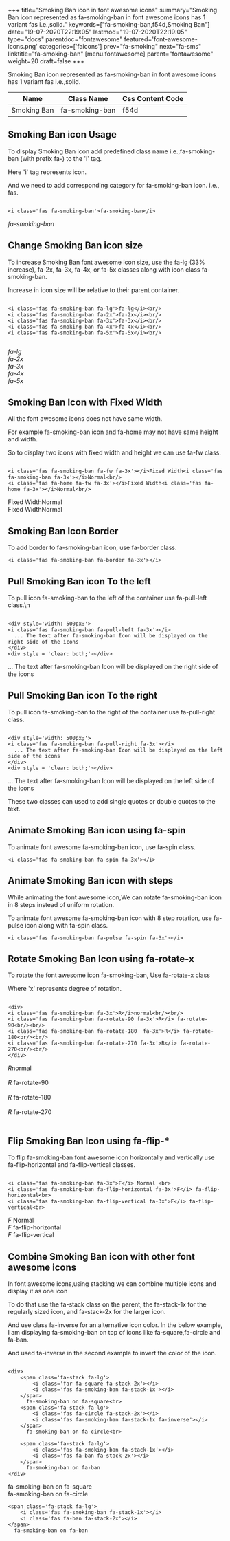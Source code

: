 +++
title="Smoking Ban icon in font awesome icons"
summary="Smoking Ban icon represented as fa-smoking-ban in font awesome icons has 1 variant fas i.e.,solid."
keywords=["fa-smoking-ban,f54d,Smoking Ban"]
date="19-07-2020T22:19:05"
lastmod="19-07-2020T22:19:05"
type="docs"
parentdoc="fontawesome"
featured='font-awesome-icons.png'
categories=['faicons']
prev="fa-smoking"
next="fa-sms"
linktitle="fa-smoking-ban"
[menu.fontawesome]
parent="fontawesome"
weight=20
draft=false
+++


Smoking Ban icon represented as fa-smoking-ban in font awesome icons has 1 variant fas i.e.,solid.

<div class='table-responsive'><table class='table'><thead><tr><th>Name</th><th>Class Name</th><th>Css Content Code</th></tr></thead><tbody><tr><td>Smoking Ban</td><td>fa-smoking-ban</td><td>f54d</td></tr></tbody></table></div>



## Smoking Ban icon Usage

To display Smoking Ban icon add predefined class name i.e.,fa-smoking-ban (with prefix fa-) to the 'i' tag.

Here 'i' tag represents icon.

And we need to add corresponding category for fa-smoking-ban icon. i.e., fas.


```

<i class='fas fa-smoking-ban'>fa-smoking-ban</i>
```

<i class='fas fa-smoking-ban'>fa-smoking-ban</i>




## Change Smoking Ban icon size
To increase Smoking Ban font awesome icon size, use the fa-lg (33% increase), fa-2x, fa-3x, fa-4x, or fa-5x classes along with icon class fa-smoking-ban.

Increase in icon size will be relative to their parent container. 

```

<i class='fas fa-smoking-ban fa-lg'>fa-lg</i><br/>
<i class='fas fa-smoking-ban fa-2x'>fa-2x</i><br/>
<i class='fas fa-smoking-ban fa-3x'>fa-3x</i><br/>
<i class='fas fa-smoking-ban fa-4x'>fa-4x</i><br/>
<i class='fas fa-smoking-ban fa-5x'>fa-5x</i><br/>
            
```

<i class='fas fa-smoking-ban fa-lg'>fa-lg</i><br/>
<i class='fas fa-smoking-ban fa-2x'>fa-2x</i><br/>
<i class='fas fa-smoking-ban fa-3x'>fa-3x</i><br/>
<i class='fas fa-smoking-ban fa-4x'>fa-4x</i><br/>
<i class='fas fa-smoking-ban fa-5x'>fa-5x</i><br/>
            



## Smoking Ban Icon with Fixed Width 

All the font awesome icons does not have same width.

For example fa-smoking-ban icon and fa-home may not have same height and width.

So to display two icons with fixed width and height we can use fa-fw class.


```

<i class='fas fa-smoking-ban fa-fw fa-3x'></i>Fixed Width<i class='fas fa-smoking-ban fa-3x'></i>Normal<br/>
<i class='fas fa-home fa-fw fa-3x'></i>Fixed Width<i class='fas fa-home fa-3x'></i>Normal<br/>
```

<i class='fas fa-smoking-ban fa-fw fa-3x'></i>Fixed Width<i class='fas fa-smoking-ban fa-3x'></i>Normal<br/>
<i class='fas fa-home fa-fw fa-3x'></i>Fixed Width<i class='fas fa-home fa-3x'></i>Normal<br/>



## Smoking Ban Icon Border 

To add border to fa-smoking-ban icon, use fa-border class.


```
<i class='fas fa-smoking-ban fa-border fa-3x'></i>

```
<i class='fas fa-smoking-ban fa-border fa-3x'></i>





## Pull Smoking Ban icon To the left

To pull icon fa-smoking-ban to the left of the container use fa-pull-left class.\n

```

<div style='width: 500px;'>
<i class='fas fa-smoking-ban fa-pull-left fa-3x'></i>
  ... The text after fa-smoking-ban Icon will be displayed on the right side of the icons
</div>
<div style = 'clear: both;'></div>
```

<div style='width: 500px;'>
<i class='fas fa-smoking-ban fa-pull-left fa-3x'></i>
  ... The text after fa-smoking-ban Icon will be displayed on the right side of the icons
</div>
<div style = 'clear: both;'></div>




## Pull Smoking Ban icon To the right
To pull icon fa-smoking-ban to the right of the container use fa-pull-right class.

```

<div style='width: 500px;'>
<i class='fas fa-smoking-ban fa-pull-right fa-3x'></i>
  ... The text after fa-smoking-ban Icon will be displayed on the left side of the icons
</div>
<div style = 'clear: both;'></div>
```

<div style='width: 500px;'>
<i class='fas fa-smoking-ban fa-pull-right fa-3x'></i>
  ... The text after fa-smoking-ban Icon will be displayed on the left side of the icons
</div>
<div style = 'clear: both;'></div>

These two classes can used to add single quotes or double quotes to the text.


## Animate Smoking Ban icon using fa-spin
To animate font awesome fa-smoking-ban icon, use fa-spin class.

```
<i class='fas fa-smoking-ban fa-spin fa-3x'></i>
```
<i class='fas fa-smoking-ban fa-spin fa-3x'></i>




## Animate Smoking Ban icon with steps
While animating the font awesome icon,We can rotate fa-smoking-ban icon in 8 steps instead of uniform rotation.

To animate font awesome fa-smoking-ban icon with 8 step rotation, use fa-pulse icon along with fa-spin class.


```
<i class='fas fa-smoking-ban fa-pulse fa-spin fa-3x'></i>

```
<i class='fas fa-smoking-ban fa-pulse fa-spin fa-3x'></i>





## Rotate Smoking Ban Icon using fa-rotate-x
To rotate the font awesome icon fa-smoking-ban, Use fa-rotate-x class

Where 'x' represents degree of rotation.


```

<div>
<i class='fas fa-smoking-ban fa-3x'>R</i>normal<br/><br/>
<i class='fas fa-smoking-ban fa-rotate-90 fa-3x'>R</i> fa-rotate-90<br/><br/> 
<i class='fas fa-smoking-ban fa-rotate-180  fa-3x'>R</i> fa-rotate-180<br/><br/> 
<i class='fas fa-smoking-ban fa-rotate-270 fa-3x'>R</i> fa-rotate-270<br/><br/>
</div>
```

<div>
<i class='fas fa-smoking-ban fa-3x'>R</i>normal<br/><br/>
<i class='fas fa-smoking-ban fa-rotate-90 fa-3x'>R</i> fa-rotate-90<br/><br/> 
<i class='fas fa-smoking-ban fa-rotate-180  fa-3x'>R</i> fa-rotate-180<br/><br/> 
<i class='fas fa-smoking-ban fa-rotate-270 fa-3x'>R</i> fa-rotate-270<br/><br/>
</div>




## Flip Smoking Ban Icon using fa-flip-*
To flip fa-smoking-ban font awesome icon horizontally and vertically use fa-flip-horizontal and fa-flip-vertical classes. 

```

<i class='fas fa-smoking-ban fa-3x'>F</i> Normal <br>
<i class='fas fa-smoking-ban fa-flip-horizontal fa-3x'>F</i> fa-flip-horizontal<br>
<i class='fas fa-smoking-ban fa-flip-vertical fa-3x'>F</i> fa-flip-vertical<br>
```

<i class='fas fa-smoking-ban fa-3x'>F</i> Normal <br>
<i class='fas fa-smoking-ban fa-flip-horizontal fa-3x'>F</i> fa-flip-horizontal<br>
<i class='fas fa-smoking-ban fa-flip-vertical fa-3x'>F</i> fa-flip-vertical<br>




## Combine Smoking Ban icon with other font awesome icons
In font awesome icons,using stacking we can combine multiple icons and display it as one icon 

To do that use the fa-stack class on the parent, the fa-stack-1x for the regularly sized icon, and fa-stack-2x for the larger icon.

And use class fa-inverse for an alternative icon color. 
In the below example, I am displaying fa-smoking-ban on top of icons like fa-square,fa-circle and fa-ban.

And used fa-inverse in the second example to invert the color of the icon.

```

<div>
    <span class='fa-stack fa-lg'>
        <i class='far fa-square fa-stack-2x'></i>
        <i class='fas fa-smoking-ban fa-stack-1x'></i>
    </span>
      fa-smoking-ban on fa-square<br>
    <span class='fa-stack fa-lg'>
        <i class='fas fa-circle fa-stack-2x'></i>
        <i class='fas fa-smoking-ban fa-stack-1x fa-inverse'></i>
    </span>
      fa-smoking-ban on fa-circle<br>

    <span class='fa-stack fa-lg'>
        <i class='fas fa-smoking-ban fa-stack-1x'></i>
        <i class='fas fa-ban fa-stack-2x'></i>
    </span>
      fa-smoking-ban on fa-ban
</div>
```

<div>
    <span class='fa-stack fa-lg'>
        <i class='far fa-square fa-stack-2x'></i>
        <i class='fas fa-smoking-ban fa-stack-1x'></i>
    </span>
      fa-smoking-ban on fa-square<br>
    <span class='fa-stack fa-lg'>
        <i class='fas fa-circle fa-stack-2x'></i>
        <i class='fas fa-smoking-ban fa-stack-1x fa-inverse'></i>
    </span>
      fa-smoking-ban on fa-circle<br>

    <span class='fa-stack fa-lg'>
        <i class='fas fa-smoking-ban fa-stack-1x'></i>
        <i class='fas fa-ban fa-stack-2x'></i>
    </span>
      fa-smoking-ban on fa-ban
</div>






